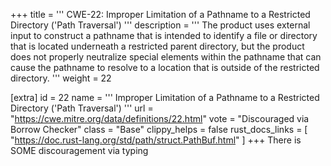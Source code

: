 +++
title = '''
CWE-22: Improper Limitation of a Pathname to a Restricted Directory ('Path Traversal')
'''
description	= '''
The product uses external input to construct a pathname that is intended to identify a file or directory that is located underneath a restricted parent directory, but the product does not properly neutralize special elements within the pathname that can cause the pathname to resolve to a location that is outside of the restricted directory.
'''
weight = 22

[extra]
id = 22
name = '''
Improper Limitation of a Pathname to a Restricted Directory ('Path Traversal')
'''
url = "https://cwe.mitre.org/data/definitions/22.html"
vote = "Discouraged via Borrow Checker"
class = "Base"
clippy_helps = false
rust_docs_links = [
	"https://doc.rust-lang.org/std/path/struct.PathBuf.html"
]
+++
There is SOME discouragement via typing